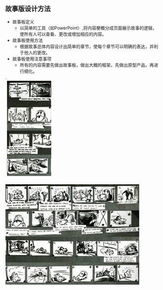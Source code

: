 ## 故事版设计方法

*  故事板定义
	*  以简单的工具（如PowerPoint）,将内容梗概分成页面展示故事的逻辑，使所有人可以查看、更改或增加相应的内容。
*  故事板使用方法
	*  根据故事总体内容设计出简单的章节，使每个章节可以明确的表达，并利于他人的更改。
*  故事板使用注意事项
	*  所有的内容需要先做出故事板，做出大概的框架，先做出原型产品，再进行细化。

![0](../assets/challenger_preparation/how_to_desgin_storyboard/00.jpg)


![0](../assets/challenger_preparation/how_to_desgin_storyboard/01.jpg)


